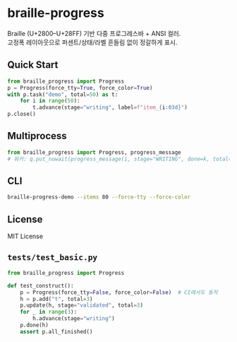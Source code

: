 # braille-progress

Braille (U+2800–U+28FF) 기반 다중 프로그레스바 + ANSI 컬러.  
고정폭 레이아웃으로 퍼센트/상태/라벨 흔들림 없이 정갈하게 표시.

## Quick Start

```python
from braille_progress import Progress
p = Progress(force_tty=True, force_color=True)
with p.task("demo", total=50) as t:
    for i in range(50):
        t.advance(stage="writing", label=f"item_{i:03d}")
p.close()
```

## Multiprocess

```python
from braille_progress import Progress, progress_message
# 워커: q.put_nowait(progress_message(i, stage="WRITING", done=k, total=N, label="case")))
```

## CLI

```bash
braille-progress-demo --items 80 --force-tty --force-color
```

## License
MIT License

## `tests/test_basic.py`

```python
from braille_progress import Progress

def test_construct():
    p = Progress(force_tty=False, force_color=False)  # CI에서도 동작
    h = p.add("t", total=3)
    p.update(h, stage="validated", total=3)
    for _ in range(3):
        h.advance(stage="writing")
    p.done(h)
    assert p.all_finished()
```